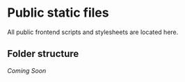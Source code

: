 # Public static files

All public frontend scripts and stylesheets are located here.

## Folder structure

_Coming Soon_